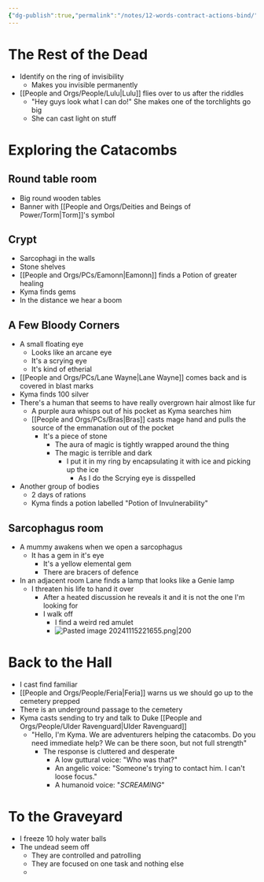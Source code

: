 ```yaml
---
{"dg-publish":true,"permalink":"/notes/12-words-contract-actions-bind/","tags":["Session-Notes"]}
---
```



# The Rest of the Dead
- Identify on the ring of invisibility
	- Makes you invisible permanently 
- [[People and Orgs/People/Lulu\|Lulu]] flies over to us after the riddles 
	- "Hey guys look what I can do!" She makes one of the torchlights go big
	- She can cast light on stuff
# Exploring the Catacombs
## Round table room
- Big round wooden tables 
- Banner with [[People and Orgs/Deities and Beings of Power/Torm\|Torm]]'s symbol
## Crypt
- Sarcophagi in the walls
- Stone shelves
- [[People and Orgs/PCs/Eamonn\|Eamonn]] finds a Potion of greater healing
- Kyma finds gems
- In the distance we hear a boom 

## A Few Bloody Corners
- A small floating eye 
	- Looks like an arcane eye
	- It's a scrying eye 
	- It's kind of etherial
- [[People and Orgs/PCs/Lane Wayne\|Lane Wayne]] comes back and is covered in blast marks
- Kyma finds 100 silver
- There's a human that seems to have really overgrown hair almost like fur
	- A purple aura whisps out of his pocket as Kyma searches him
	- [[People and Orgs/PCs/Bras\|Bras]] casts mage hand and pulls the source of the emmanation out of the pocket
		- It's a piece of stone
			- The aura of magic is tightly wrapped around the thing
			- The magic is terrible and dark 
				- I put it in my ring by encapsulating it with ice and picking up the ice
					- As I do the Scrying eye is disspelled
- Another group of bodies
	- 2 days of rations
	- Kyma finds a potion labelled "Potion of Invulnerability"
## Sarcophagus room
- A mummy awakens when we open a sarcophagus 
	- It has a gem in it's eye
		- It's a yellow elemental gem
		- There are bracers of defence 
- In an adjacent room Lane finds a lamp that looks like a Genie lamp
	- I threaten his life to hand it over
		- After a heated discussion he reveals it and it is not the one I'm looking for
		- I walk off
			- I find a weird red amulet
			- ![Pasted image 20241115221655.png|200](/img/user/z%20Photos/Pasted%20image%2020241115221655.png)

# Back to the Hall
- I cast find familiar 
- [[People and Orgs/People/Feria\|Feria]] warns us we should go up to the cemetery prepped 
- There is an underground passage to the cemetery 
- Kyma casts sending to try and talk to Duke [[People and Orgs/People/Ulder Ravenguard\|Ulder Ravenguard]] 
	- "Hello, I'm Kyma. We are adventurers helping the catacombs. Do you need immediate help? We can be there soon, but not full strength"
		- The response is cluttered and desperate 
			- A low guttural voice: "Who was that?" 
			- An angelic voice: "Someone's trying to contact him. I can't loose focus." 
			- A humanoid voice: "*SCREAMING*"
# To the Graveyard
- I freeze 10 holy water balls 
- The undead seem off
	- They are controlled and patrolling 
	- They are focused on one task and nothing else
	- 


